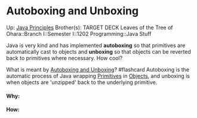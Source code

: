 # Autoboxing and Unboxing

Up: [Java Principles](java_principles)
Brother(s):
TARGET DECK
Leaves of the Tree of Ohara::Branch I::Semester I::1202 Programming::Java Stuff

Java is very kind and has implemented **autoboxing** so that primitives are automatically cast to objects and **unboxing** so that objects can be reverted back to primitives where necessary. How cool?

What is meant by [Autoboxing and Unboxing](autoboxing_and_unboxing)? #flashcard 
Autoboxing is the automatic process of Java wrapping [Primitives](primitives) in [Objects](objects), and unboxing is when objects are 'unzipped' back to the underlying primitive.
<!--ID: 1705184914945-->




































#### Why:
#### How:









